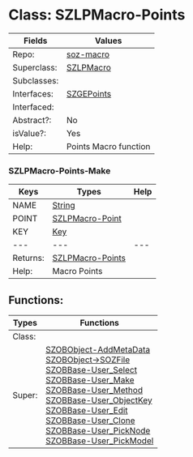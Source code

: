 
# Class:	SZLPMacro-Points

| Fields | Values |
| --------- | --------- |
| Repo: | [soz-macro](/repos/soz-macro.html) |
| Superclass: | [SZLPMacro](SZLPMacro.html) |
| Subclasses: |  |
| Interfaces: | [SZGEPoints](SZGEPoints.html) |
| Interfaced: |  |
| Abstract?: | No |
| isValue?: | Yes |
| Help: | Points Macro function |

### SZLPMacro-Points-Make

| Keys | Types | Help |
| --------- | --------- | --------- |
| NAME | [String](String.html) |  |
| POINT | [SZLPMacro-Point](SZLPMacro-Point.html) |  |
| KEY | [Key](Key.html) |  |
| --- | --- | --- |
| Returns: | [SZLPMacro-Points](SZLPMacro-Points.html) |
| Help: | Macro Points |


## Functions:

| Types | Functions |
| --------- | --------- |
| Class: |  |
| Super: | [SZOBObject-AddMetaData](SZOBObject.html) <br> [SZOBObject->SOZFile](SZOBObject.html) <br> [SZOBBase-User_Select](SZOBBase.html) <br> [SZOBBase-User_Make](SZOBBase.html) <br> [SZOBBase-User_Method](SZOBBase.html) <br> [SZOBBase-User_ObjectKey](SZOBBase.html) <br> [SZOBBase-User_Edit](SZOBBase.html) <br> [SZOBBase-User_Clone](SZOBBase.html) <br> [SZOBBase-User_PickNode](SZOBBase.html) <br> [SZOBBase-User_PickModel](SZOBBase.html) |


